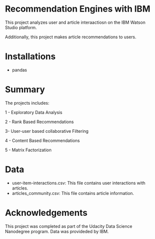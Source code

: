 # Recommendation Engines with IBM

This project analyzes user and article interaactiosn on the IBM Watson Studio platform. 

Additionally, this project makes article recommendations to users. 

# Installations

- pandas

# Summary

The projects includes:

1 - Exploratory Data Analysis

2 - Rank Based Recommendations

3-  User-user based collaborative Filtering

4 - Content Based Recommendations

5 - Matrix Factorization

# Data

- user-item-interactions.csv: This file contains user interactions with articles.
- articles_community.csv: This file contains article information.

# Acknowledgements

This project was completed as part of the Udacity Data Science Nanodegree program. Data was provideded by IBM.
